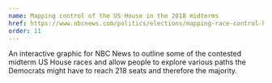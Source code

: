 ```yaml
---
name: Mapping control of the US House in the 2018 midterms
href: https://www.nbcnews.com/politics/elections/mapping-race-control-house-n906076
order: 11
---
```


An interactive graphic for NBC News to outline some of the contested midterm US House races and allow people to explore various paths the Democrats might have to reach 218 seats and therefore the majority.